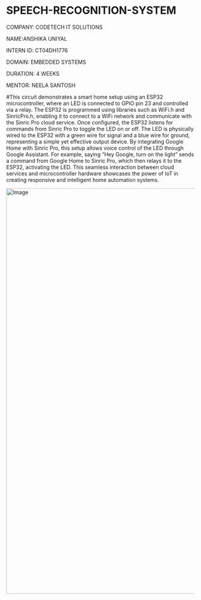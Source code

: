 # SPEECH-RECOGNITION-SYSTEM

COMPANY: CODETECH IT SOLUTIONS

NAME:ANSHIKA UNIYAL

INTERN ID: CT04DH1776

DOMAIN: EMBEDDED SYSTEMS

DURATION: 4 WEEKS

MENTOR: NEELA SANTOSH

#This circuit demonstrates a smart home setup using an ESP32 microcontroller, where an LED is connected to GPIO pin 23 and controlled via a relay. The ESP32 is programmed using libraries such as WiFi.h and SinricPro.h, enabling it to connect to a WiFi network and communicate with the Sinric Pro cloud service. Once configured, the ESP32 listens for commands from Sinric Pro to toggle the LED on or off. The LED is physically wired to the ESP32 with a green wire for signal and a blue wire for ground, representing a simple yet effective output device.
By integrating Google Home with Sinric Pro, this setup allows voice control of the LED through Google Assistant. For example, saying “Hey Google, turn on the light” sends a command from Google Home to Sinric Pro, which then relays it to the ESP32, activating the LED. This seamless interaction between cloud services and microcontroller hardware showcases the power of IoT in creating responsive and intelligent home automation systems.

<img width="1920" height="1080" alt="Image" src="https://github.com/user-attachments/assets/fb1d5a5f-2627-4a23-9d56-3658d3373d43" />
